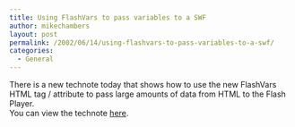 ```yaml
---
title: Using FlashVars to pass variables to a SWF
author: mikechambers
layout: post
permalink: /2002/06/14/using-flashvars-to-pass-variables-to-a-swf/
categories:
  - General
---
```



There is a new technote today that shows how to use the new FlashVars HTML tag / attribute to pass large amounts of data from HTML to the Flash Player.  
You can view the technote [here][1].

 [1]: http://www.macromedia.com/support/flash/ts/documents/flashvars.htm